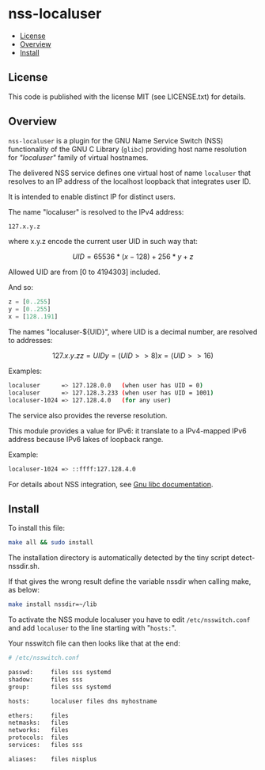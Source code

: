 # nss-localuser

- [License](#license)
- [Overview](#overview)
- [Install](#documentation)

## License

This code is published with the license MIT (see LICENSE.txt) for details.

## Overview

`nss-localuser` is a plugin for the GNU Name Service Switch (NSS)
functionality of the GNU C Library (`glibc`) providing host name
resolution for *"localuser"* family of virtual hostnames.

The delivered NSS service defines one virtual host of name `localuser`
that resolves to an IP address of the localhost loopback that integrates
user ID.

It is intended to enable distinct IP for distinct users.

The name "localuser" is resolved to the IPv4 address:

```bash
127.x.y.z
```

where x.y.z encode the current user UID in such way that:

```math
UID = 65536*(x - 128) + 256*y + z
```

Allowed UID are from [0 to 4194303] included.

And so:

```python
z = [0..255]
y = [0..255]
x = [128..191]
```

The names "localuser-${UID}", where UID is a decimal number, are resolved to addresses:

```math
127.x.y.z

z = UID%255
y = (UID>>8)%256
x = (UID>>16)%256+128
```

Examples:

```bash
localuser      => 127.128.0.0   (when user has UID = 0)
localuser      => 127.128.3.233 (when user has UID = 1001)
localuser-1024 => 127.128.4.0   (for any user)
```

The service also provides the reverse resolution.

This module provides a value for IPv6: it translate to a IPv4-mapped IPv6 address
because IPv6 lakes of loopback range.

Example:

```bash
localuser-1024 => ::ffff:127.128.4.0
```

For details about NSS integration, see
[Gnu libc documentation](https://www.gnu.org/software/libc/manual/html_node/Name-Service-Switch.html).

## Install

To install this file:

```bash
make all && sudo install
```

The installation directory is automatically detected by the tiny
script detect-nssdir.sh.

If that gives the wrong result define the
variable nssdir when calling make, as below:

```bash
make install nssdir=~/lib
```

To activate the NSS module localuser you have to edit
`/etc/nsswitch.conf` and add `localuser` to the
line starting with "`hosts:`".

Your nsswitch file can then looks like that at the end:

```bash
# /etc/nsswitch.conf

passwd:     files sss systemd
shadow:     files sss
group:      files sss systemd

hosts:      localuser files dns myhostname

ethers:     files
netmasks:   files
networks:   files
protocols:  files
services:   files sss

aliases:    files nisplus
```